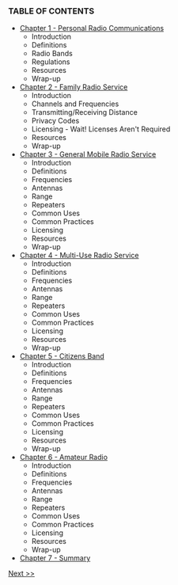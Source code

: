 ### TABLE OF CONTENTS

* [Chapter 1 - Personal Radio Communications](020-chapter-01.md)
  * Introduction
  * Definitions
  * Radio Bands
  * Regulations
  * Resources
  * Wrap-up
* [Chapter 2 - Family Radio Service](030-chapter-02.md)
  * Introduction
  * Channels and Frequencies
  * Transmitting/Receiving Distance
  * Privacy Codes
  * Licensing - Wait! Licenses Aren't Required
  * Resources
  * Wrap-up
* [Chapter 3 - General Mobile Radio Service](040-chapter-03.md)
  * Introduction
  * Definitions
  * Frequencies
  * Antennas
  * Range
  * Repeaters
  * Common Uses
  * Common Practices
  * Licensing
  * Resources
  * Wrap-up
* [Chapter 4 - Multi-Use Radio Service](050-chapter-04.md)
  * Introduction
  * Definitions
  * Frequencies
  * Antennas
  * Range
  * Repeaters
  * Common Uses
  * Common Practices
  * Licensing
  * Resources
  * Wrap-up
* [Chapter 5 - Citizens Band](060-chapter-05.md)
  * Introduction
  * Definitions
  * Frequencies
  * Antennas
  * Range
  * Repeaters
  * Common Uses
  * Common Practices
  * Licensing
  * Resources
  * Wrap-up
* [Chapter 6 - Amateur Radio](070-chapter-06.md)
  * Introduction
  * Definitions
  * Frequencies
  * Antennas
  * Range
  * Repeaters
  * Common Uses
  * Common Practices
  * Licensing
  * Resources
  * Wrap-up
* [Chapter 7 - Summary](080-chapter-07.md)

[Next >>](010-chapter-00.md)

